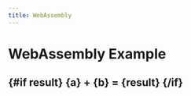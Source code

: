 ```yaml
---
title: WebAssembly
---
```


<script>
  import { onMount } from 'svelte';

  const a = 2;
  const b = 3;

  let result;

  onMount(async () => {
    const wasm = await import('$lib/main.zig?instantiate');
    await wasm.instantiated;
    result = wasm.exports.add(a, b);
  });
</script>

# WebAssembly Example

<h2>
  {#if result}
    {a} + {b} = {result}
  {/if}
</h2>
